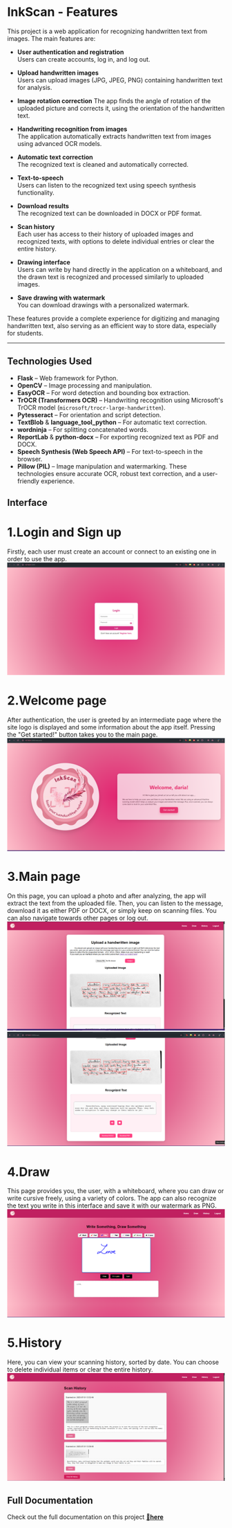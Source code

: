 # InkScan - Features

This project is a web application for recognizing handwritten text from images. The main features are:

- **User authentication and registration**  
  Users can create accounts, log in, and log out.

- **Upload handwritten images**  
  Users can upload images (JPG, JPEG, PNG) containing handwritten text for analysis.

- **Image rotation correction**
  The app finds the angle of rotation of the uploaded picture and corrects it, using the orientation of the handwritten text.

- **Handwriting recognition from images**  
  The application automatically extracts handwritten text from images using advanced OCR models.

- **Automatic text correction**  
  The recognized text is cleaned and automatically corrected.

- **Text-to-speech**  
  Users can listen to the recognized text using speech synthesis functionality.

- **Download results**  
  The recognized text can be downloaded in DOCX or PDF format.

- **Scan history**  
  Each user has access to their history of uploaded images and recognized texts, with options to delete individual entries or clear the entire history.

- **Drawing interface**  
  Users can write by hand directly in the application on a whiteboard, and the drawn text is recognized and processed similarly to uploaded images.

- **Save drawing with watermark**  
  You can download drawings with a personalized watermark.

These features provide a complete experience for digitizing and managing handwritten text, also serving as an efficient way to store data, especially for students.

---

## Technologies Used

- **Flask** – Web framework for Python.
- **OpenCV** – Image processing and manipulation.
- **EasyOCR** – For word detection and bounding box extraction.
- **TrOCR (Transformers OCR)** – Handwriting recognition using Microsoft's TrOCR model (`microsoft/trocr-large-handwritten`).
- **Pytesseract** – For orientation and script detection.
- **TextBlob** & **language_tool_python** – For automatic text correction.
- **wordninja** – For splitting concatenated words.
- **ReportLab** & **python-docx** – For exporting recognized text as PDF and DOCX.
- **Speech Synthesis (Web Speech API)** – For text-to-speech in the browser.
- **Pillow (PIL)** – Image manipulation and watermarking.
These technologies ensure accurate OCR, robust text correction, and a user-friendly experience.

## Interface

# **1.Login and Sign up** 
Firstly, each user must create an account or connect to an existing one in order to use the app.
![Pagina Login](additional_materials/interface-demo/login.png)

# **2.Welcome page**
After authentication, the user is greeted by an intermediate page where the site logo is displayed and some information about the app itself. Pressing the "Get started!" button takes you to the main page.
![Pagina Welcome](additional_materials/interface-demo/welcome.png)

# **3.Main page**
On this page, you can upload a photo and after analyzing, the app will extract the text from the uploaded file. Then, you can listen to the message, download it as either PDF or DOCX, or simply keep on scanning files. You can also navigate towards other pages or log out.
![Pagina Main1](additional_materials/interface-demo/main1.png)
![Pagina Main2](additional_materials/interface-demo/main2.png)

# **4.Draw**
This page provides you, the user, with a whiteboard, where you can draw or write cursive freely, using a variety of colors. The app can also recognize the text you write in this interface and save it with our watermark as PNG. 
![Pagina Draw](additional_materials/interface-demo/draw.png)

# **5.History**
Here, you can view your scanning history, sorted by date. You can choose to delete individual items or clear the entire history.
![Pagina History](additional_materials/interface-demo/history.png)

## Full Documentation 
Check out the full documentation on this project **[📄here](additional_materials/Documentatie_DudunaDaria.pdf)**
